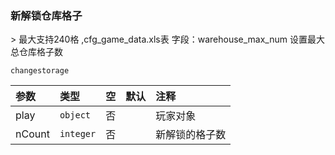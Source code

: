 ### 新解锁仓库格子

&gt; 最大支持240格 ,cfg_game_data.xls表 字段：warehouse_max_num 设置最大总仓库格子数

`changestorage`

| 参数   | 类型      | 空   | 默认 | 注释           |
| :----- | :-------- | :--- | :--- | :------------- |
| play   | `object`  | 否   |      | 玩家对象       |
| nCount | `integer` | 否   |      | 新解锁的格子数 |


